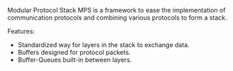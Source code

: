 Modular Protocol Stack
MPS is a framework to ease the implementation of communication protocols and
combining various protocols to form a stack.

Features:
- Standardized way for layers in the stack to exchange data. 
- Buffers designed for protocol packets.
- Buffer-Queues built-in between layers.
